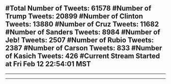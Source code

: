 #Total Number of Tweets: 61578 
#Number of Trump Tweets: 20899
#Number of Clinton Tweets: 13880
#Number of Cruz Tweets: 11682
#Number of Sanders Tweets: 8984
#Number of Jeb! Tweets: 2507
#Number of Rubio Tweets: 2387
#Number of Carson Tweets: 833
#Number of Kasich Tweets: 426
#Current Stream Started at Fri Feb 12 22:54:01 MST
---
---
---
